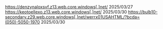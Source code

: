 https://denzynaloxsvf.z13.web.core.windows[.]net/  2025/03/27  
https://keotoellexo.z13.web.core.windows[.]net/ 2025/03/30
https://bulb10-secondary.z29.web.core.windows[.]net/werrx01USAHTML/?bcda=(050)-5050-1970 2025/03/30
